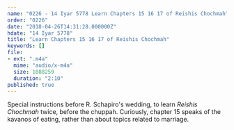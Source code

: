 ```yaml
---
name: "0226 - 14 Iyar 5778 Learn Chapters 15 16 17 of Reishis Chochmah"
order: "0226"
date: "2018-04-26T14:31:28.000000Z"
hdate: "14 Iyar 5778"
title: "Learn Chapters 15 16 17 of Reishis Chochmah"
keywords: []
file:
- ext: ".m4a"
  mime: "audio/x-m4a"
  size: 1088259
  duration: "2:10"
published: true
---
```

Special instructions before R. Schapiro's wedding, to learn _Reishis Chochmah_ twice, before the chuppah. Curiously, chapter 15 speaks of the kavanos of eating, rather than about topics related to marriage.

